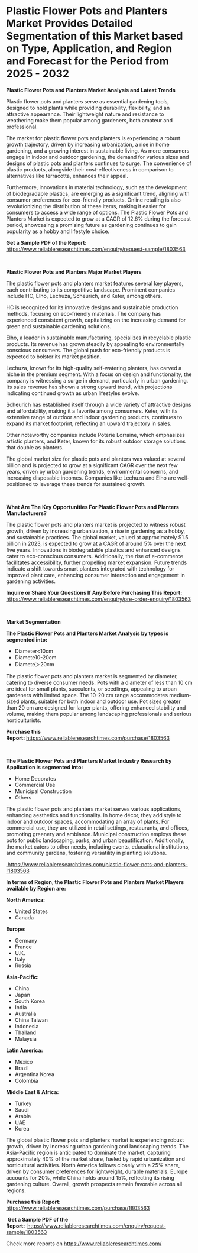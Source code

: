 <p><h1>Plastic Flower Pots and Planters Market Provides Detailed Segmentation of this Market based on Type, Application, and Region and Forecast for the Period from 2025 - 2032</h1></p><p><strong>Plastic Flower Pots and Planters Market Analysis and Latest Trends</strong></p>
<p><p>Plastic flower pots and planters serve as essential gardening tools, designed to hold plants while providing durability, flexibility, and an attractive appearance. Their lightweight nature and resistance to weathering make them popular among gardeners, both amateur and professional.</p><p>The market for plastic flower pots and planters is experiencing a robust growth trajectory, driven by increasing urbanization, a rise in home gardening, and a growing interest in sustainable living. As more consumers engage in indoor and outdoor gardening, the demand for various sizes and designs of plastic pots and planters continues to surge. The convenience of plastic products, alongside their cost-effectiveness in comparison to alternatives like terracotta, enhances their appeal.</p><p>Furthermore, innovations in material technology, such as the development of biodegradable plastics, are emerging as a significant trend, aligning with consumer preferences for eco-friendly products. Online retailing is also revolutionizing the distribution of these items, making it easier for consumers to access a wide range of options. The Plastic Flower Pots and Planters Market is expected to grow at a CAGR of 12.6% during the forecast period, showcasing a promising future as gardening continues to gain popularity as a hobby and lifestyle choice.</p></p>
<p><strong>Get a Sample PDF of the Report:&nbsp;</strong> <a href="https://www.reliableresearchtimes.com/enquiry/request-sample/1803563?utm_campaign=3088&utm_medium=2&utm_source=Github&utm_content=ia&utm_term=30032025&utm_id=plastic-flower-pots-and-planters">https://www.reliableresearchtimes.com/enquiry/request-sample/1803563</a></p>
<p>&nbsp;</p>
<p><strong>Plastic Flower Pots and Planters Major Market Players</strong></p>
<p><p>The plastic flower pots and planters market features several key players, each contributing to its competitive landscape. Prominent companies include HC, Elho, Lechuza, Scheurich, and Keter, among others.</p><p>HC is recognized for its innovative designs and sustainable production methods, focusing on eco-friendly materials. The company has experienced consistent growth, capitalizing on the increasing demand for green and sustainable gardening solutions. </p><p>Elho, a leader in sustainable manufacturing, specializes in recyclable plastic products. Its revenue has grown steadily by appealing to environmentally conscious consumers. The global push for eco-friendly products is expected to bolster its market position.</p><p>Lechuza, known for its high-quality self-watering planters, has carved a niche in the premium segment. With a focus on design and functionality, the company is witnessing a surge in demand, particularly in urban gardening. Its sales revenue has shown a strong upward trend, with projections indicating continued growth as urban lifestyles evolve.</p><p>Scheurich has established itself through a wide variety of attractive designs and affordability, making it a favorite among consumers. Keter, with its extensive range of outdoor and indoor gardening products, continues to expand its market footprint, reflecting an upward trajectory in sales.</p><p>Other noteworthy companies include Poterie Lorraine, which emphasizes artistic planters, and Keter, known for its robust outdoor storage solutions that double as planters.</p><p>The global market size for plastic pots and planters was valued at several billion and is projected to grow at a significant CAGR over the next few years, driven by urban gardening trends, environmental concerns, and increasing disposable incomes. Companies like Lechuza and Elho are well-positioned to leverage these trends for sustained growth.</p></p>
<p>&nbsp;</p>
<p><strong>What Are The Key Opportunities For Plastic Flower Pots and Planters Manufacturers?</strong></p>
<p><p>The plastic flower pots and planters market is projected to witness robust growth, driven by increasing urbanization, a rise in gardening as a hobby, and sustainable practices. The global market, valued at approximately $1.5 billion in 2023, is expected to grow at a CAGR of around 5% over the next five years. Innovations in biodegradable plastics and enhanced designs cater to eco-conscious consumers. Additionally, the rise of e-commerce facilitates accessibility, further propelling market expansion. Future trends indicate a shift towards smart planters integrated with technology for improved plant care, enhancing consumer interaction and engagement in gardening activities.</p></p>
<p><strong>Inquire or Share Your Questions If Any Before Purchasing This Report:</strong> <a href="https://www.reliableresearchtimes.com/enquiry/pre-order-enquiry/1803563?utm_campaign=3088&utm_medium=2&utm_source=Github&utm_content=ia&utm_term=30032025&utm_id=plastic-flower-pots-and-planters">https://www.reliableresearchtimes.com/enquiry/pre-order-enquiry/1803563</a></p>
<p>&nbsp;</p>
<p><strong>Market Segmentation</strong></p>
<p><strong>The Plastic Flower Pots and Planters Market Analysis by types is segmented into:</strong></p>
<p><ul><li>Diameter<10cm</li><li>Diamete10-20cm</li><li>Diamete＞20cm</li></ul></p>
<p><p>The plastic flower pots and planters market is segmented by diameter, catering to diverse consumer needs. Pots with a diameter of less than 10 cm are ideal for small plants, succulents, or seedlings, appealing to urban gardeners with limited space. The 10-20 cm range accommodates medium-sized plants, suitable for both indoor and outdoor use. Pot sizes greater than 20 cm are designed for larger plants, offering enhanced stability and volume, making them popular among landscaping professionals and serious horticulturists.</p></p>
<p><strong>Purchase this Report:&nbsp;</strong><a href="https://www.reliableresearchtimes.com/purchase/1803563?utm_campaign=3088&utm_medium=2&utm_source=Github&utm_content=ia&utm_term=30032025&utm_id=plastic-flower-pots-and-planters">https://www.reliableresearchtimes.com/purchase/1803563</a></p>
<p>&nbsp;</p>
<p><strong>The Plastic Flower Pots and Planters Market Industry Research by Application is segmented into:</strong></p>
<p><ul><li>Home Decorates</li><li>Commercial Use</li><li>Municipal Construction</li><li>Others</li></ul></p>
<p><p>The plastic flower pots and planters market serves various applications, enhancing aesthetics and functionality. In home décor, they add style to indoor and outdoor spaces, accommodating an array of plants. For commercial use, they are utilized in retail settings, restaurants, and offices, promoting greenery and ambiance. Municipal construction employs these pots for public landscaping, parks, and urban beautification. Additionally, the market caters to other needs, including events, educational institutions, and community gardens, fostering versatility in planting solutions.</p></p>
<p><a href="https://www.reliableresearchtimes.com/plastic-flower-pots-and-planters-r1803563?utm_campaign=3088&utm_medium=2&utm_source=Github&utm_content=ia&utm_term=30032025&utm_id=plastic-flower-pots-and-planters">&nbsp;https://www.reliableresearchtimes.com/plastic-flower-pots-and-planters-r1803563</a></p>
<p><strong>In terms of Region, the Plastic Flower Pots and Planters Market Players available by Region are:</strong></p>
<p>
    <p> <strong> North America: </strong>
        <ul>
            <li>United States</li>
            <li>Canada</li>
        </ul>
        </p> 
    <p> <strong> Europe: </strong>
        <ul>
            <li>Germany</li>
            <li>France</li>
            <li>U.K.</li>
            <li>Italy</li>
            <li>Russia</li>
        </ul>
        </p> 
    <p> <strong> Asia-Pacific: </strong>
        <ul>
            <li>China</li>
            <li>Japan</li>
            <li>South Korea</li>
            <li>India</li>
            <li>Australia</li>
            <li>China Taiwan</li>
            <li>Indonesia</li>
            <li>Thailand</li>
            <li>Malaysia</li>
        </ul>
        </p> 
    <p> <strong> Latin America: </strong>
        <ul>
            <li>Mexico</li>
            <li>Brazil</li>
            <li>Argentina Korea</li>
            <li>Colombia</li>
        </ul>
        </p> 
    <p> <strong> Middle East & Africa: </strong>
        <ul>
            <li>Turkey</li>
            <li>Saudi</li>
            <li>Arabia</li>
            <li>UAE</li>
            <li>Korea</li>
        </ul>
    </p>
    </p>
<p><p>The global plastic flower pots and planters market is experiencing robust growth, driven by increasing urban gardening and landscaping trends. The Asia-Pacific region is anticipated to dominate the market, capturing approximately 40% of the market share, fueled by rapid urbanization and horticultural activities. North America follows closely with a 25% share, driven by consumer preferences for lightweight, durable materials. Europe accounts for 20%, while China holds around 15%, reflecting its rising gardening culture. Overall, growth prospects remain favorable across all regions.</p></p>
<p><strong>Purchase this Report: </strong><a href="https://www.reliableresearchtimes.com/purchase/1803563?utm_campaign=3088&utm_medium=2&utm_source=Github&utm_content=ia&utm_term=30032025&utm_id=plastic-flower-pots-and-planters">https://www.reliableresearchtimes.com/purchase/1803563</a></p>
<p>&nbsp;<strong>Get a Sample PDF of the Report:&nbsp;&nbsp;</strong><a href="https://www.reliableresearchtimes.com/enquiry/request-sample/1803563?utm_campaign=3088&utm_medium=2&utm_source=Github&utm_content=ia&utm_term=30032025&utm_id=plastic-flower-pots-and-planters">https://www.reliableresearchtimes.com/enquiry/request-sample/1803563</a></p>
<p><strong></strong></p>
<p>Check more reports on <a href="https://www.reliableresearchtimes.com/?utm_campaign=3088&utm_medium=2&utm_source=Github&utm_content=ia&utm_term=30032025&utm_id=plastic-flower-pots-and-planters">https://www.reliableresearchtimes.com/</a></p>